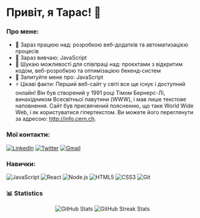 # Привіт, я Тарас! 👋

### Про мене:
- 🔭 Зараз працюю над: розробкою веб-додатків та автоматизацією процесів
- 🌱 Зараз вивчаю: JavaScript
- 👯 Шукаю можливості для співпраці над: проєктами з відкритим кодом, веб-розробкою та оптимізацією бекенд-систем
- 💬 Запитуйте мене про: JavaScript
- ⚡ Цікаві факти: Перший веб-сайт у світі все ще існує і доступний онлайн! Він був створений у 1991 році Тімом Бернерс-Лі, винахідником Всесвітньої павутини (WWW), і мав лише текстове наповнення. Сайт був присвячений поясненню, що таке World Wide Web, і як користуватися гіпертекстом. Ви можете його переглянути за адресою: http://info.cern.ch.

### Мої контакти:
[![LinkedIn](https://img.shields.io/badge/LinkedIn-%230077B5.svg?style=for-the-badge&logo=linkedin&logoColor=white)](https://www.linkedin.com/in/ваше-ім'я)
[![Twitter](https://img.shields.io/badge/Twitter-%231DA1F2.svg?style=for-the-badge&logo=twitter&logoColor=white)](https://twitter.com/ваше-ім'я)
[![Gmail](https://img.shields.io/badge/Gmail-D14836?style=for-the-badge&logo=gmail&logoColor=white)](mailto:ваш_email@gmail.com)

### Навички:
![JavaScript](https://img.shields.io/badge/JavaScript-%23F7DF1E.svg?style=for-the-badge&logo=javascript&logoColor=black)
![React](https://img.shields.io/badge/React-%2320232a.svg?style=for-the-badge&logo=react&logoColor=%2361DAFB)
![Node.js](https://img.shields.io/badge/Node.js-%23339933.svg?style=for-the-badge&logo=node-dot-js&logoColor=white)
![HTML5](https://img.shields.io/badge/HTML5-%23E34F26.svg?style=for-the-badge&logo=html5&logoColor=white)
![CSS3](https://img.shields.io/badge/CSS3-%231572B6.svg?style=for-the-badge&logo=css3&logoColor=white)
![Git](https://img.shields.io/badge/Git-%23F05033.svg?style=for-the-badge&logo=git&logoColor=white)

### 📊 Statistics

<p align="center">
  <img src="https://github-readme-stats.vercel.app/api?username=EmperorElementus&show_icons=true&hide_title=true&count_private=true&hide=prs&theme=dark" alt="GitHub Stats" />
  <img src="https://github-readme-streak-stats.herokuapp.com/?user=EmperorElementus&theme=dark" alt="GitHub Streak Stats" />
</p>



